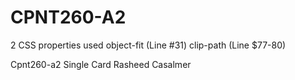 # CPNT260-A2
2 CSS properties used
object-fit (Line #31)
clip-path (Line $77-80)

Cpnt260-a2
Single Card
Rasheed Casalmer
